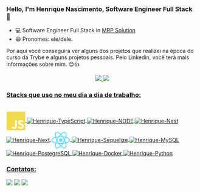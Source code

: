 ### Hello, I'm Henrique Nascimento, Software Engineer Full Stack 👋

- 💻 Software Engineer Full Stack in [MRP Solution](https://mrpsolution.com.br/)
- 😄 Pronomes: ele/dele.

Por aqui você conseguirá ver alguns dos projetos que realizei na época do curso da Trybe e alguns projetos pessoais.
Pelo Linkedin, você terá mais informações sobre mim. 😊👍

<div align="center">
  <a href="https://github.com/HenriqueNasciment0">
  <img height="180em" src="https://github-readme-stats.vercel.app/api?username=HenriqueNasciment0&show_icons=true&theme=tokyonight"/>
  <img height="180em" src="https://github-readme-stats.vercel.app/api/top-langs/?username=HenriqueNasciment0&layout=compact&theme=tokyonight"/>
</div>

  
  ### Stacks que uso no meu dia a dia de trabalho:
<div style="display: inline_block"><br>
  <img align="center" alt="Henrique-Js" height="50" width="50" src="https://raw.githubusercontent.com/devicons/devicon/master/icons/javascript/javascript-plain.svg">
  <img align="center" alt="Henrique-TypeScript" height="50" width="50" src="https://cdn.jsdelivr.net/gh/devicons/devicon/icons/typescript/typescript-original.svg" />
  <img align="center" alt="Henrique-NODE" height="50" width="50" src="https://cdn.jsdelivr.net/gh/devicons/devicon/icons/nodejs/nodejs-original.svg" />
  <img align="center" alt="Henrique-Nest" height="50" width="50" src="https://cdn.jsdelivr.net/gh/devicons/devicon@latest/icons/nestjs/nestjs-original-wordmark.svg">
  <img align="center" alt="Henrique-Next" height="50" width="50" src="https://cdn.jsdelivr.net/gh/devicons/devicon@latest/icons/nextjs/nextjs-original.svg">
  <img align="center" alt="Henrique-React" height="50" width="50" src="https://raw.githubusercontent.com/devicons/devicon/master/icons/react/react-original.svg">
  <img align="center" alt="Henrique-Sequelize" height="50" width="50" src="https://cdn.jsdelivr.net/gh/devicons/devicon/icons/sequelize/sequelize-original.svg" />
  <img align="center" alt="Henrique-MySQL" height="50" width="50" src="https://cdn.jsdelivr.net/gh/devicons/devicon/icons/mysql/mysql-original.svg" />
  <img align="center" alt="Henrique-PostegreSQL" height="50" width="50" src="https://cdn.jsdelivr.net/gh/devicons/devicon@latest/icons/postgresql/postgresql-original-wordmark.svg" />
  <img align="center" alt="Henrique-Docker" height="50" width="50" src="https://cdn.jsdelivr.net/gh/devicons/devicon/icons/docker/docker-original-wordmark.svg" />
  <img align="center" alt="Henrique-Python" height="60" width="60" src="https://cdn.jsdelivr.net/gh/devicons/devicon/icons/python/python-original.svg" />
</div>
  
  ### Contatos:
  <div> 
  <a href = "mailto:hsncorretor@gmail.com"><img src="https://img.shields.io/badge/-Gmail-%23333?style=for-the-badge&logo=gmail&logoColor=white" target="_blank"></a>
  <a href="https://www.linkedin.com/in/henriquen-dev/" target="_blank"><img src="https://img.shields.io/badge/-LinkedIn-%230077B5?style=for-the-badge&logo=linkedin&logoColor=white" target="_blank"></a>
    <a href="https://instagram.com/henrique.s.nasc" target="_blank"><img src="https://img.shields.io/badge/-Instagram-%23E4405F?style=for-the-badge&logo=instagram&logoColor=white" target="_blank"></a> 
</div>
